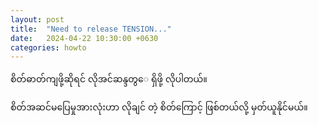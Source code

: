 ```yaml
---
layout: post
title:  "Need to release TENSION..."
date:   2024-04-22 10:30:00 +0630
categories: howto
---
```

စိတ်ဓာတ်ကျဖို့ဆိုရင် လိုအင်ဆန္ဒတွ‌ေ ရှိဖို့ လိုပါတယ်။

စိတ်အဆင်မပြေမှုအားလုံးဟာ
လိုချင် တဲ့ စိတ်ကြောင့် ဖြစ်တယ်လို့ မှတ်ယူနိုင်မယ်။

